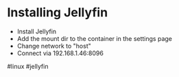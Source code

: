 # Installing Jellyfin

* Install Jellyfin
* Add the mount dir to the container in the settings page
* Change network to "host"
* Connect via 192.168.1.46:8096

#linux #jellyfin
